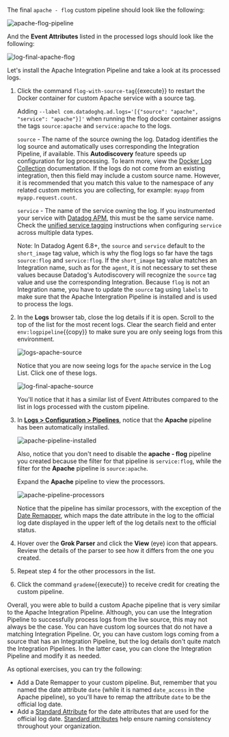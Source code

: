 The final `apache - flog` custom pipeline should look like the following:

![apache-flog-pipeline](logspipeline/assets/apache-flog-pipeline.png)

And the **Event Attributes** listed in the processed logs should look like the following:

![log-final-apache-flog](logspipeline/assets/log-final-apache-flog.png)

Let's install the Apache Integration Pipeline and take a look at its processed logs.

1.  Click the command `flog-with-source-tag`{{execute}} to restart the Docker container for custom Apache service with a source tag.

    Adding `--label com.datadoghq.ad.logs='[{"source": "apache", "service": "apache"}]'` when running the flog docker container assigns the tags `source:apache` and `service:apache` to the logs. 

    `source` - The name of the source owning the log. Datadog identifies the log source and automatically uses corresponding the Integration Pipeline, if available. This **Autodiscovery** feature speeds up configuration for log processing. To learn more, view the <a href="https://docs.datadoghq.com/agent/docker/log/?tab=dockercompose#activate-log-integrations" target="_blank">Docker Log Collection</a> documentation. If the logs do not come from an existing integration, then this field may include a custom source name. However, it is recommended that you match this value to the namespace of any related custom metrics you are collecting, for example: `myapp` from `myapp.request.count`.

    `service` - The name of the service owning the log. If you instrumented your service with <a href="https://docs.datadoghq.com/tracing/" target="_blank">Datadog APM</a>, this must be the same service name. Check the <a href="https://docs.datadoghq.com/getting_started/tagging/unified_service_tagging" target="_blank">unified service tagging</a> instructions when configuring `service` across multiple data types.

    Note: In Datadog Agent 6.8+, the `source` and `service` default to the `short_image` tag value, which is why the flog logs so far have the tags `source:flog` and `service:flog`. If the `short_image` tag value matches an Integration name, such as for the `agent`, it is not necessary to set these values because Datadog's Autodiscovery will recognize the `source` tag value and use the corresponding Integration. Because `flog` is not an Integration name, you have to update the `source` tag using `labels` to make sure that the Apache Intergration Pipeline is installed and is used to process the logs.

2. In the **Logs** browser tab, close the log details if it is open. Scroll to the top of the list for the most recent logs. Clear the search field and enter `env:logpipeline`{{copy}} to make sure you are only seeing logs from this environment.

    ![logs-apache-source](logspipeline/assets/logs-apache-source2.png)

    Notice that you are now seeing logs for the `apache` service in the Log List. Click one of these logs.

    ![log-final-apache-source](logspipeline/assets/log-final-apache-source.png)

    You'll notice that it has a similar list of Event Attributes compared to the list in logs processed with the custom pipeline.

3. In <a href="https://app.datadoghq.com/logs/pipelines" target="_blank">**Logs > Configuration > Pipelines**</a>, notice that the **Apache** pipeline has been automatically installed. 

    ![apache-pipeline-installed](logspipeline/assets/apache-pipeline-installed.png)

    Also, notice that you don't need to disable the **apache - flog** pipeline you created because the filter for that pipeline is `service:flog`, while the filter for the **Apache** pipeline is `source:apache`.

    Expand the **Apache** pipeline to view the processors.

    ![apache-pipeline-processors](logspipeline/assets/apache-pipeline-processors.png)

    Notice that the pipeline has similar processors, with the exception of the <a href="https://docs.datadoghq.com/logs/processing/processors/?tab=ui#log-date-remapper" target="_blank">Date Remapper</a>, which maps the date attribute in the log to the official log date displayed in the upper left of the log details next to the official status. 

4. Hover over the **Grok Parser** and click the **View** (eye) icon that appears. Review the details of the parser to see how it differs from the one you created.

5. Repeat step 4 for the other processors in the list.

6. Click the command `grademe`{{execute}} to receive credit for creating the custom pipeline.

Overall, you were able to build a custom Apache pipeline that is very similar to the Apache Integration Pipeline. Although, you can use the Integration Pipeline to successfully process logs from the live source, this may not always be the case. You can have custom log sources that do not have a matching Integration Pipeline. Or, you can have custom logs coming from a source that has an Integration Pipeline, but the log details don't quite match the Integration Pipelines. In the latter case, you can clone the Integration Pipeline and modify it as needed.

As optional exercises, you can try the following:
* Add a Date Remapper to your custom pipeline. But, remember that you named the date attribute `date` (while it is named `date_access` in the Apache pipeline), so you'll have to remap the attribute `date` to be the official log date.
* Add a <a href="https://app.datadoghq.com/logs/pipelines/standard-attributes" target="_datadog">Standard Attribute</a> for the date attributes that are used for the official log date. <a href="https://docs.datadoghq.com/logs/processing/attributes_naming_convention/" target="_blank">Standard attributes</a> help ensure naming consistency throughout your organization.
